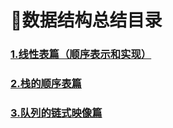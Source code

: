 # :circus_tent:数据结构总结目录
### [1.线性表篇（顺序表示和实现）](https://github.com/Lhnhn/Data_structure/blob/master/Linear_table_1.md)<br>
### [2.栈的顺序表篇](https://github.com/Lhnhn/Data_structure/blob/master/Stack.md)<br>
### [3.队列的链式映像篇](https://github.com/Lhnhn/Data_structure/blob/master/queue.md)<br>
